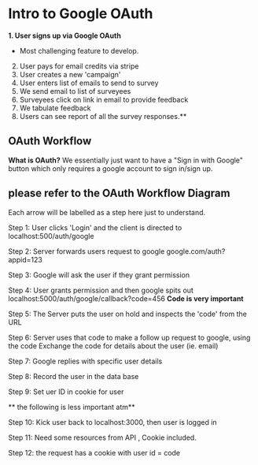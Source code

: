 # Intro to Google OAuth

**1. User signs up via Google OAuth**
* Most challenging feature to develop.
2.  User pays for email credits via stripe
3. User creates a new 'campaign'
4. User enters list of emails to send to survey
5. We send email to list of surveyees
6. Surveyees click on link in email to provide feedback
7. We tabulate feedback
8. Users can see report of all the survey responses.**



## OAuth Workflow
**What is OAuth?**
We essentially just want to have a "Sign in with Google" button which only requires a google account to sign in/sign up.

## please refer to the OAuth Workflow Diagram

Each arrow will be labelled as a step here just to understand.

Step 1: User clicks 'Login' and the client is directed to localhost:500/auth/google

Step 2: Server forwards users request to google
google.com/auth?appid=123

Step 3: Google will ask the user if they grant permission

Step 4: User grants permission and then google spits out localhost:5000/auth/google/callback?code=456
**Code is very important**

Step 5: The Server puts the user on hold and inspects the 'code' from the URL

Step 6: Server uses that code to make a follow up request to google, using the code
Exchange the code for details about the user (ie. email) 

Step 7: Google replies with specific user details

Step 8: Record the user in the data base

Step 9: Set uer ID in cookie for user

** the following is less important atm**

Step 10: Kick user back to localhost:3000, then user is logged in

Step 11: Need some resources from API , Cookie included.

Step 12: the request has a cookie with user id = code
